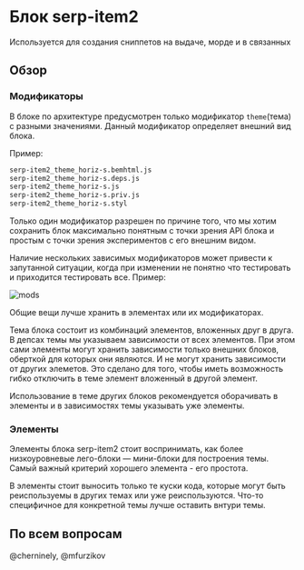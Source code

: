 # Блок serp-item2
Используется для создания сниппетов на выдаче, морде и в связанных

## Обзор

### Модификаторы
В блоке по архитектуре предусмотрен только модификатор `theme`(тема) c разными значениями.
Данный модификатор определяет внешний вид блока.

Пример:
```bash
serp-item2_theme_horiz-s.bemhtml.js
serp-item2_theme_horiz-s.deps.js
serp-item2_theme_horiz-s.js
serp-item2_theme_horiz-s.priv.js
serp-item2_theme_horiz-s.styl
```

Только один модификатор разрешен по причине того, что мы хотим сохранить блок максимально понятным с точки зрения API блока и простым с точки зрения экспериментов с его внешним видом.

Наличие нескольких зависимых модификаторов может привести к запутанной ситуации, когда при изменении не понятно что тестировать и приходится тестировать все. Пример:

![mods](https://jing.yandex-team.ru/files/cherninely/export.png)

Общие вещи лучше хранить в элементах или их модификаторах.

Тема блока состоит из комбинаций элементов, вложенных друг в друга.
В депсах темы мы указываем зависимости от всех элементов.
При этом сами элементы могут хранить зависимости только внешних блоков, оберткой для которых они являются.
И не могут хранить зависимости от других элеметов.
Это сделано для того, чтобы иметь возможность гибко отключить в теме элемент вложенный в другой элемент.

Использование в теме других блоков рекомендуется оборачивать в элементы и в зависимостях темы указывать уже элементы.

### Элементы
Элементы блока serp-item2 стоит воспринимать, как более низкоуровневые лего-блоки — мини-блоки для построения темы.
Самый важный критерий хорошего элемента - его простота.

В элементы стоит выносить только те куски кода, которые могут быть реиспользуемы в других темах или уже реиспользуются.
Что-то специфичное для конкретной темы лучше оставить внтури темы.

## По всем вопросам
@cherninely, @mfurzikov
